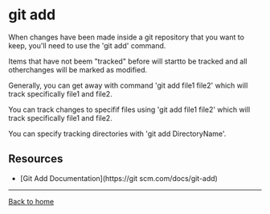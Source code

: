 # git add

When changes have been made inside a git repository that you want to keep, you'll need to use the 'git add' command.

Items that have not beem "tracked" before will startto be tracked and all otherchanges will be marked as modified.

Generally, you can get away with command 'git add file1 file2' which will track specifically file1 and file2.

You can track changes to specifif files using 'git add file1 file2' which will track specifically file1 and file2.

You can specify tracking directories with 'git add DirectoryName'.

## Resources

- [Git Add Documentation](https://git scm.com/docs/git-add)

---

[Back to home](./README.md)
